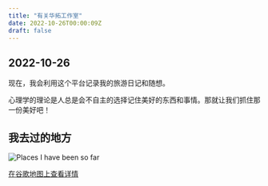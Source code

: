 ```yaml
---
title: "有关华拓工作室"
date: 2022-10-26T00:00:09Z
draft: false
---
```

## 2022-10-26

现在，我会利用这个平台记录我的旅游日记和随想。

心理学的理论是人总是会不自主的选择记住美好的东西和事情。那就让我们抓住那一份美好吧！

## 我去过的地方
![Places I have been so far](https://lh3.googleusercontent.com/pw/AL9nZEVMyJajI52amyotXRGt5oMznMI7uo-IvZKFFpVjVu6np7GXjOS-7vegcD3M9MutaTaOxxJT4P5h2m1-wcrxaXf6dxqXjSQWs0wg_zSGe8W24SZ61KNR91i7ZLNUOsKN_ump3ZG0IwEi_tYMwPjJ2wlY=w2166-h1194-no?authuser=0 "我去过的地方")

[在谷歌地图上查看详情](https://www.google.com/maps/d/embed?mid=1bm8-7T-QWLr1JjvlXFSu4EDWgyVr4Fr3&amp;hl=en&amp;w=640&amp;h=480)